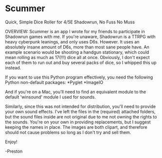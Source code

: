 # Scummer
Quick, Simple Dice Roller for 4/5E Shadowrun, No Fuss No Muss

OVERVIEW: 
Scummer is an app I wrote for my friends to participate in Shadowrun games with me. If you're unaware, Shadowrun is a TTRPG
with heavy cyberpunk leanings, and only uses D6s. 
However.
It uses an absolutely insane amount of D6s, more than most sane people have.
An example scenario would be shooting a handgun stationary, which could mean rolling as much as 17(!!!) dice all at once. 
Obviously, I don't expect each of them to run out and buy several packs of dice, so I whipped this up instead. 

If you want to use this Python program effectively, you need the following Python non-default packages:
*Pyglet
*ImageIO

And if you're on a Mac, you'll need to find an equivalent module to the default 'winsound' module I used for sounds.

Similarly, since this was not intended for distribution, you'll need to provide your own sound effects. I've left
the files in the (required) attached folders, but the sound files inside are not original due to me not owning the rights
to the sounds. You're on your own in providing replacements, but I suggest keeping the names in place. 
The images are both clipart, and therefore should not cause problems so long as I don't try and sell them. 

Enjoy!

-Preston
